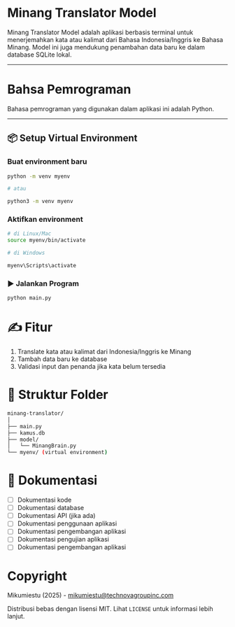 # Minang Translator Model

Minang Translator Model adalah aplikasi berbasis terminal untuk menerjemahkan kata atau kalimat dari Bahasa Indonesia/Inggris ke Bahasa Minang. Model ini juga mendukung penambahan data baru ke dalam database SQLite lokal.

---

# Bahsa Pemrograman

Bahasa pemrograman yang digunakan dalam aplikasi ini adalah Python.

---

## 📦 Setup Virtual Environment

### Buat environment baru

```bash
python -m venv myenv

# atau

python3 -m venv myenv
```

### Aktifkan environment

```bash
# di Linux/Mac
source myenv/bin/activate

# di Windows

myenv\Scripts\activate
```

### ▶️ Jalankan Program

```bash
python main.py
```

# ✍️ Fitur

1. Translate kata atau kalimat dari Indonesia/Inggris ke Minang
2. Tambah data baru ke database
3. Validasi input dan penanda jika kata belum tersedia

# 📂 Struktur Folder

```bash
minang-translator/
│
├── main.py
├── kamus.db
├── model/
│   └── MinangBrain.py
└── myenv/ (virtual environment)
```

# 📝 Dokumentasi

- [ ] Dokumentasi kode
- [ ] Dokumentasi database
- [ ] Dokumentasi API (jika ada)
- [ ] Dokumentasi penggunaan aplikasi
- [ ] Dokumentasi pengembangan aplikasi
- [ ] Dokumentasi pengujian aplikasi
- [ ] Dokumentasi pengembangan aplikasi

# Copyright

Mikumiestu (2025) - [mikumiestu@technovagroupinc.com](mailto:mikumiestu@technovagroupinc.com)

Distribusi bebas dengan lisensi MIT. Lihat `LICENSE` untuk informasi lebih lanjut.
